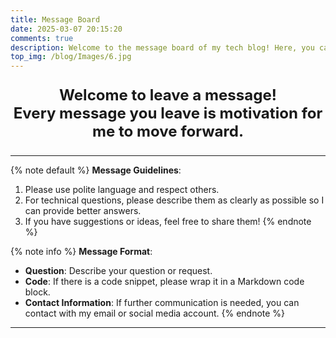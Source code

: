 ```yaml
---
title: Message Board
date: 2025-03-07 20:15:20
comments: true
description: Welcome to the message board of my tech blog! Here, you can share your thoughts, ask questions, or discuss technical topics with me.
top_img: /blog/Images/6.jpg
---
```


<p style="font-size:1.72em;font-weight:bold;text-align: center">
  Welcome to leave a message!<br>
  Every message you leave is motivation for me to move forward.
</p>

***

{% note default %}
**Message Guidelines**:
1. Please use polite language and respect others.
2. For technical questions, please describe them as clearly as possible so I can provide better answers.
3. If you have suggestions or ideas, feel free to share them!
	 {% endnote %}

{% note info %}
**Message Format**:
- **Question**: Describe your question or request.
- **Code**: If there is a code snippet, please wrap it in a Markdown code block.
- **Contact Information**: If further communication is needed, you can contact with my email or social media account.
	{% endnote %}

***